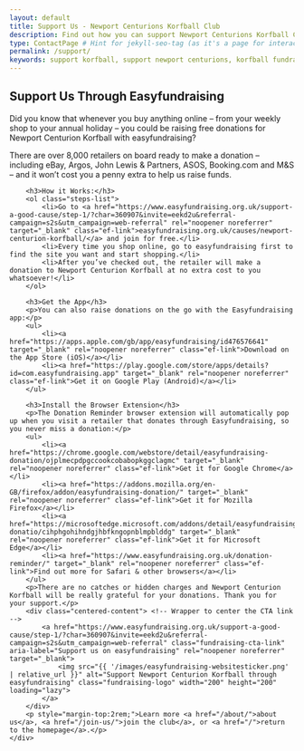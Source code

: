 ```yaml
---
layout: default
title: Support Us - Newport Centurions Korfball Club
description: Find out how you can support Newport Centurions Korfball Club, including through easyfundraising.
type: ContactPage # Hint for jekyll-seo-tag (as it's a page for interaction/support)
permalink: /support/
keywords: support korfball, support newport centurions, korfball fundraising, easyfundraising, korfball club, korfball team, join korfball, about korfball
---
```


<section class="fundraising">
    <div class="content-block">
        <h1>Support Us Through Easyfundraising</h1>
        <p>Did you know that whenever you buy anything online – from your weekly shop to your annual holiday – you could be raising free donations for Newport Centurion Korfball with easyfundraising?</p>
        <p>There are over 8,000 retailers on board ready to make a donation – including eBay, Argos, John Lewis & Partners, ASOS, Booking.com and M&S – and it won’t cost you a penny extra to help us raise funds.</p>

        <h3>How it Works:</h3>
        <ol class="steps-list">
            <li>Go to <a href="https://www.easyfundraising.org.uk/support-a-good-cause/step-1/?char=360907&invite=eekd2u&referral-campaign=s2s&utm_campaign=web-referral" rel="noopener noreferrer" target="_blank" class="ef-link">easyfundraising.org.uk/causes/newport-centurion-korfball/</a> and join for free.</li>
            <li>Every time you shop online, go to easyfundraising first to find the site you want and start shopping.</li>
            <li>After you’ve checked out, the retailer will make a donation to Newport Centurion Korfball at no extra cost to you whatsoever!</li>
        </ol>

        <h3>Get the App</h3>
        <p>You can also raise donations on the go with the Easyfundraising app:</p>
        <ul>
            <li><a href="https://apps.apple.com/gb/app/easyfundraising/id476576641" target="_blank" rel="noopener noreferrer" class="ef-link">Download on the App Store (iOS)</a></li>
            <li><a href="https://play.google.com/store/apps/details?id=com.easyfundraising.app" target="_blank" rel="noopener noreferrer" class="ef-link">Get it on Google Play (Android)</a></li>
        </ul>

        <h3>Install the Browser Extension</h3>
        <p>The Donation Reminder browser extension will automatically pop up when you visit a retailer that donates through Easyfundraising, so you never miss a donation:</p>
        <ul>
            <li><a href="https://chrome.google.com/webstore/detail/easyfundraising-donation/ojplmecpdpgccookcobabopkggclagmc" target="_blank" rel="noopener noreferrer" class="ef-link">Get it for Google Chrome</a></li>
            <li><a href="https://addons.mozilla.org/en-GB/firefox/addon/easyfundraising-donation/" target="_blank" rel="noopener noreferrer" class="ef-link">Get it for Mozilla Firefox</a></li>
            <li><a href="https://microsoftedge.microsoft.com/addons/detail/easyfundraising-donatio/cihphgohihndgjhbfkngopnblmpblddg" target="_blank" rel="noopener noreferrer" class="ef-link">Get it for Microsoft Edge</a></li>
            <li><a href="https://www.easyfundraising.org.uk/donation-reminder/" target="_blank" rel="noopener noreferrer" class="ef-link">Find out more for Safari & other browsers</a></li>
        </ul>
        <p>There are no catches or hidden charges and Newport Centurion Korfball will be really grateful for your donations. Thank you for your support.</p>
        <div class="centered-content"> <!-- Wrapper to center the CTA link -->
            <a href="https://www.easyfundraising.org.uk/support-a-good-cause/step-1/?char=360907&invite=eekd2u&referral-campaign=s2s&utm_campaign=web-referral" class="fundraising-cta-link" aria-label="Support us on easyfundraising" rel="noopener noreferrer" target="_blank">
                <img src="{{ '/images/easyfundraising-websitesticker.png' | relative_url }}" alt="Support Newport Centurion Korfball through easyfundraising" class="fundraising-logo" width="200" height="200" loading="lazy">
            </a>
        </div>
        <p style="margin-top:2rem;">Learn more <a href="/about/">about us</a>, <a href="/join-us/">join the club</a>, or <a href="/">return to the homepage</a>.</p>
    </div>
</section>